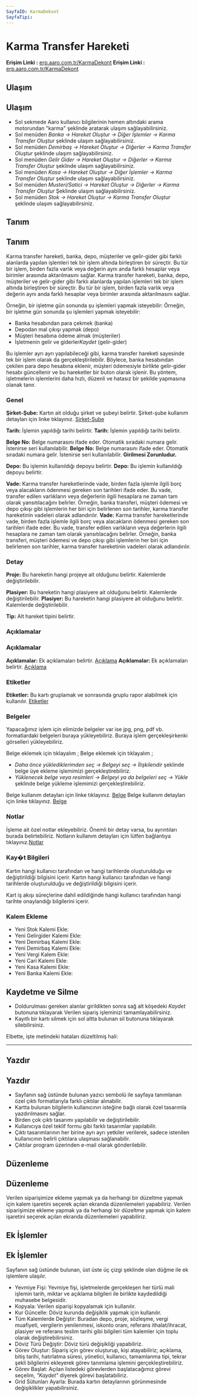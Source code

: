 ```yaml
---
SayfaID: KarmaDekont
SayfaTipi: 
---
```


# Karma Transfer Hareketi 

**Erişim Linki :** [erp.aaro.com.tr/KarmaDekont](erp.aaro.com.tr/KarmaDekont/)
**Erişim Linki :** [erp.aaro.com.tr/KarmaDekont](erp.aaro.com.tr/KarmaDekont/)

## Ulaşım 
## Ulaşım 

- Sol sekmede Aaro kullanıcı bilgilerinin hemen altındaki arama motorundan "karma" şeklinde aratarak ulaşım sağlayabilirsiniz.
- Sol menüden *Banka -> Hareket Oluştur -> Diğer İşlemler -> Karma Transfer Oluştur* şeklinde ulaşım sağlayabilirsiniz. 
- Sol menüden *Demirbaş -> Hareket Oluştur -> Diğerler -> Karma Transfer Oluştur* şeklinde ulaşım sağlayabilirsiniz. 
- Sol menüden *Gelir Gider -> Hareket Oluştur -> Diğerler -> Karma Transfer Oluştur* şeklinde ulaşım sağlayabilirsiniz. 
- Sol menüden *Kasa -> Hareket Oluştur -> Diğer İşlemler -> Karma Transfer Oluştur* şeklinde ulaşım sağlayabilirsiniz. 
- Sol menüden *Musteri/Satici -> Hareket Oluştur -> Diğerler -> Karma Transfer Oluştur* Şeklinde ulaşım sağlayabilirsiniz. 
- Sol menüden *Stok -> Hareket Oluştur -> Karma Transfer Oluştur* şeklinde ulaşım sağlayabilirsiniz. 

## Tanım 
## Tanım 

Karma transfer hareketi, banka, depo, müşteriler ve gelir-gider gibi farklı alanlarda yapılan işlemleri tek bir işlem altında birleştiren bir süreçtir. 
Bu tür bir işlem, birden fazla varlık veya değerin aynı anda farklı hesaplar veya birimler arasında aktarılmasını sağlar.
Karma transfer hareketi, banka, depo, müşteriler ve gelir-gider gibi farklı alanlarda yapılan işlemleri tek bir işlem altında birleştiren bir süreçtir. 
Bu tür bir işlem, birden fazla varlık veya değerin aynı anda farklı hesaplar veya birimler arasında aktarılmasını sağlar.

Örneğin, bir işletme gün sonunda şu işlemleri yapmak isteyebilir:
Örneğin, bir işletme gün sonunda şu işlemleri yapmak isteyebilir:

- Banka hesabından para çekmek (banka)
- Depodan mal çıkışı yapmak (depo)
- Müşteri hesabına ödeme almak (müşteriler)
- İşletmenin gelir ve giderler*Kaydet* (gelir-gider)

Bu işlemler ayrı ayrı yapılabileceği gibi, karma transfer hareketi sayesinde tek bir işlem olarak da gerçekleştirilebilir. 
Böylece, banka hesabından çekilen para depo hesabına eklenir, müşteri ödemesiyle birlikte gelir-gider hesabı güncellenir ve bu hareketler bir buton olarak işlenir. 
Bu yöntem, işletmelerin işlemlerini daha hızlı, düzenli ve hatasız bir şekilde yapmasına olanak tanır.

### Genel 

**Şirket-Şube:** Kartın ait olduğu şirket ve şubeyi belirtir. Şirket-şube kullanım detayları için linke tıklayınız. [Şirket-Şube](../TemelOzellikler/SirketSubeKart.md)

**Tarih:** İşlemin yapıldığı tarihi belirtir.
**Tarih:** İşlemin yapıldığı tarihi belirtir.

**Belge No:** Belge numarasını ifade eder. Otomatik sıradaki numara gelir. İstenirse seri kullanılabilir.
**Belge No:** Belge numarasını ifade eder. Otomatik sıradaki numara gelir. İstenirse seri kullanılabilir.
**Girilmesi Zorunludur.**

**Depo:** Bu işlemin kullanıldığı depoyu belirtir.
**Depo:** Bu işlemin kullanıldığı depoyu belirtir.

**Vade:** Karma transfer hareketlerinde vade, birden fazla işlemle ilgili borç veya alacakların ödenmesi gereken son tarihleri ifade eder. 
Bu vade, transfer edilen varlıkların veya değerlerin ilgili hesaplara ne zaman tam olarak yansıtılacağını belirler. 
	Örneğin, banka transferi, müşteri ödemesi ve depo çıkışı gibi işlemlerin her biri için belirlenen son tarihler, karma transfer hareketinin vadeleri olarak adlandırılır.
**Vade:** Karma transfer hareketlerinde vade, birden fazla işlemle ilgili borç veya alacakların ödenmesi gereken son tarihleri ifade eder. 
Bu vade, transfer edilen varlıkların veya değerlerin ilgili hesaplara ne zaman tam olarak yansıtılacağını belirler. 
	Örneğin, banka transferi, müşteri ödemesi ve depo çıkışı gibi işlemlerin her biri için belirlenen son tarihler, karma transfer hareketinin vadeleri olarak adlandırılır.

### Detay

**Proje:** Bu hareketin hangi projeye ait olduğunu belirtir. Kalemlerde değiştirilebilir.

**Plasiyer:** Bu hareketin hangi plasiyere ait olduğunu belirtir. Kalemlerde değiştirilebilir.
**Plasiyer:** Bu hareketin hangi plasiyere ait olduğunu belirtir. Kalemlerde değiştirilebilir.

**Tip:** Alt hareket tipini belirtir.

### Açıklamalar
### Açıklamalar

**Açıklamalar:** Ek açıklamaları belirtir. [Açıklama](../TemelOzellikler/Aciklama.md)
**Açıklamalar:** Ek açıklamaları belirtir. [Açıklama](../TemelOzellikler/Aciklama.md)

### Etiketler

**Etiketler:** Bu kartı gruplamak ve sonrasında gruplu rapor alabilmek için kullanılır. [Etiketler](../TemelOzellikler/Etiketler.md)

### Belgeler

Yapacağımız işlem için elimizde belgeler var ise jpg, png, pdf vb. formatlardaki belgeleri buraya yükleyebiliriz.
Buraya işlem gerçekleşirkenki görselleri yükleyebiliriz.

Belge eklemek için tıklayalım ;
Belge eklemek için tıklayalım ;

- *Daha önce yüklediklerimden seç -> Belgeyi seç
-> İlişkilendir* şeklinde belge üye ekleme işlemimizi gerçekleştirebiliriz.
- *Yüklenecek belge veya resimleri -> Belgeyi ya da
 belgeleri seç -> Yükle* şeklinde belge yükleme işlemimizi gerçekleştirebiliriz.

Belge kullanım detayları için linke tıklayınız. [Belge](../TemelOzellikler/Belgeler.md)
Belge kullanım detayları için linke tıklayınız. [Belge](../TemelOzellikler/Belgeler.md)

### Notlar 

İşleme ait özel notlar ekleyebiliriz. Önemli bir detay varsa, bu ayrıntıları burada belirtebiliriz. Notların kullanım detayları için lütfen bağlantıya tıklayınız.[Notlar](../TemelOzellikler/Notlar.md)

### Kay�t Bilgileri

Kartın hangi kullanıcı tarafından ve hangi tarihlerde oluşturulduğu ve değiştirildiği bilgisini içerir.
Kartın hangi kullanıcı tarafından ve hangi tarihlerde oluşturulduğu ve değiştirildiği bilgisini içerir.

Kart iş akışı süreçlerine dahil edildiğinde hangi kullanıcı tarafından hangi tarihte onaylandığı bilgilerini içerir. 

### Kalem Ekleme

- Yeni Stok Kalemi Ekle: 
- Yeni Gelirgider Kalemi Ekle: 
- Yeni Demirbaş Kalemi Ekle: 
- Yeni Demirbaş Kalemi Ekle: 
- Yeni Vergi Kalem Ekle: 
- Yeni Cari Kalemi Ekle: 
- Yeni Kasa Kalemi Ekle: 
- Yeni Banka Kalemi Ekle: 


## Kaydetme ve Silme

- Doldurulması gereken alanlar girildikten sonra sağ alt köşedeki *Kaydet* butonuna tıklayarak Verilen sipariş işleminizi tamamlayabilirsiniz.
- Kayıtlı bir kartı silmek için sol altta bulunan sil butonuna tıklayarak silebilirsiniz.

Elbette, işte metindeki hataları düzeltilmiş hali:

---

## Yazdır
## Yazdır

- Sayfanın sağ üstünde bulunan yazıcı sembolü ile sayfaya tanımlanan özel çıktı formatlarıyla farklı çıktılar alınabilir.
- Kartta bulunan bilgilerin kullanıcının isteğine bağlı olarak özel tasarımla yazdırılmasını sağlar.
- Birden çok çıktı tasarımı yapılabilir ve değiştirilebilir.
- Kullanıcıya özel teklif formu gibi farklı tasarımlar yapılabilir.
- Çıktı tasarımlarının her birine ayrı ayrı yetkiler verilerek, sadece istenilen kullanıcının belirli çıktılara ulaşması sağlanabilir.
- Çıktılar program üzerinden e-mail olarak gönderilebilir.

## Düzenleme 
## Düzenleme 

Verilen siparişimize ekleme yapmak ya da herhangi bir düzeltme yapmak için kalem işaretini seçerek açılan ekranda düzenlemeleri yapabiliriz.
Verilen siparişimize ekleme yapmak ya da herhangi bir düzeltme yapmak için kalem işaretini seçerek açılan ekranda düzenlemeleri yapabiliriz.

## Ek İşlemler
## Ek İşlemler

Sayfanın sağ üstünde bulunan, üst üste üç çizgi şeklinde olan düğme ile ek işlemlere ulaşılır.
- Yevmiye Fişi: Yevmiye fişi, işletmelerde gerçekleşen her türlü mali işlemin tarih, miktar ve açıklama bilgileri ile birlikte kaydedildiği muhasebe belgesidir.
- Kopyala: Verilen siparişi kopyalamak için kullanılır.
- Kur Güncelle: Döviz kurunda değişiklik yapmak için kullanılır.
- Tüm Kalemlerde Değiştir: Buradan depo, proje, sözleşme, vergi muafiyeti, vergilerin yenilenmesi, iskonto oranı, referans ithalat/ihracat, plasiyer ve referans teslim tarihi gibi bilgileri tüm kalemler için toplu olarak değiştirebilirsiniz.
- Döviz Türü Değiştir: Döviz türü değişikliği yapabiliriz.
- Görev Oluştur: Sipariş için görev oluşturup, kişi atayabiliriz; açıklama, bitiş tarihi, hatırlatma süresi, yönetici, kullanıcı, tamamlanma tipi, tekrar şekli bilgilerini ekleyerek görev tanımlama işlemini gerçekleştirebiliriz.
- Görev Başlat: Açılan listedeki görevlerden başlatacağımız görevi seçelim, *"Kaydet"* diyerek görevi başlatabiliriz.
- Grid Sütunları Ayarla: Burada kartın detaylarının görünmesinde değişiklikler yapabilirsiniz.



